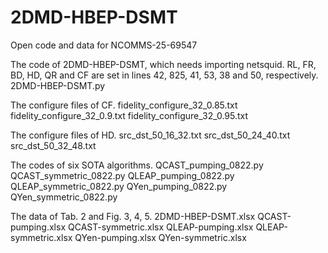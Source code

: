 # 2DMD-HBEP-DSMT
Open code and data for NCOMMS-25-69547

The code of 2DMD-HBEP-DSMT, which needs importing netsquid. RL, FR, BD, HD, QR and CF are set in lines 42, 825, 41, 53, 38 and 50, respectively. 
  2DMD-HBEP-DSMT.py

The configure files of CF.
  fidelity_configure_32_0.85.txt
  fidelity_configure_32_0.9.txt
  fidelity_configure_32_0.95.txt

The configure files of HD.
  src_dst_50_16_32.txt
  src_dst_50_24_40.txt
  src_dst_50_32_48.txt

The codes of six SOTA algorithms.
  QCAST_pumping_0822.py
  QCAST_symmetric_0822.py
  QLEAP_pumping_0822.py
  QLEAP_symmetric_0822.py
  QYen_pumping_0822.py
  QYen_symmetric_0822.py

The data of Tab. 2 and Fig. 3, 4, 5.
  2DMD-HBEP-DSMT.xlsx
  QCAST-pumping.xlsx
  QCAST-symmetric.xlsx
  QLEAP-pumping.xlsx
  QLEAP-symmetric.xlsx
  QYen-pumping.xlsx
  QYen-symmetric.xlsx

